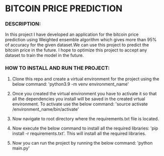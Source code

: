 # BITCOIN PRICE PREDICTION ####

### DESCRIPTION:
  In this project I have developed an application for the bitcoin price prediction using Weighted ensemble algorithm which gives more than 95% of accuracy for the given dataset.We can use this project to predict the bitcoin price in the future. I hope to optimize this project to accept any dataset to train the model in the future.
### HOW TO INSTALL AND RUN THE PROJECT:
  1) Clone this repo and create a virtual environment for the project using the below command: 'python3.9 -m venv environment_name'
     
  3) Once you created  the virtual environment you have to activate it so that all the dependencies you install will be saved in the created vrtual environment. To activate use the below command: 'source activate /environment_name/bin/activate'

  4) Now navigate to root directory where the requirements.txt file is located.
     
  5) Now execute the below command to install all the required libraries:   'pip install -r requirements.txt'.  This will install all the required libraries.
     
  6) Now you can run the project by running the below command:  'python main.py'



